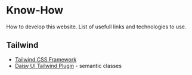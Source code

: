 # Know-How

How to develop this website.
List of usefull links and technologies to use.

## Tailwind
- [Tailwind CSS Framework](https://tailwindcss.com/)
- [Daisy UI Tailwind Plugin](https://daisyui.com/) - semantic classes
